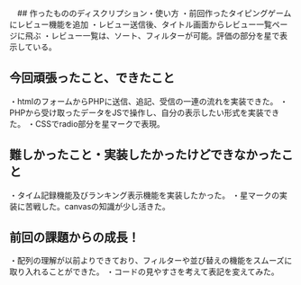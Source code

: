 　## 作ったもののディスクリプション・使い方
・前回作ったタイピングゲームにレビュー機能を追加
・レビュー送信後、タイトル画面からレビュー一覧ページに飛ぶ
・レビュー一覧は、ソート、フィルターが可能。評価の部分を星で表示している。
## 今回頑張ったこと、できたこと
・htmlのフォームからPHPに送信、追記、受信の一連の流れを実装できた。
・PHPから受け取ったデータをJSで操作し、自分の表示したい形式を実装できた。
・CSSでradio部分を星マークで表現。
## 難しかったこと・実装したかったけどできなかったこと
・タイム記録機能及びランキング表示機能を実装したかった。
・星マークの実装に苦戦した。canvasの知識が少し活きた。
## 前回の課題からの成長！
・配列の理解が以前よりできており、フィルターや並び替えの機能をスムーズに取り入れることができた。
・コードの見やすさを考えて表記を変えてみた。
